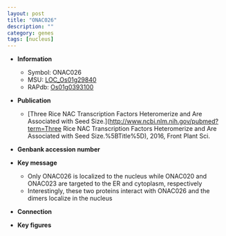 ```yaml
---
layout: post
title: "ONAC026"
description: ""
category: genes
tags: [nucleus]
---
```


* **Information**  
    + Symbol: ONAC026  
    + MSU: [LOC_Os01g29840](http://rice.plantbiology.msu.edu/cgi-bin/ORF_infopage.cgi?orf=LOC_Os01g29840)  
    + RAPdb: [Os01g0393100](http://rapdb.dna.affrc.go.jp/viewer/gbrowse_details/irgsp1?name=Os01g0393100)  

* **Publication**  
    + [Three Rice NAC Transcription Factors Heteromerize and Are Associated with Seed Size.](http://www.ncbi.nlm.nih.gov/pubmed?term=Three Rice NAC Transcription Factors Heteromerize and Are Associated with Seed Size.%5BTitle%5D), 2016, Front Plant Sci.

* **Genbank accession number**  

* **Key message**  
    + Only ONAC026 is localized to the nucleus while ONAC020 and ONAC023 are targeted to the ER and cytoplasm, respectively
    + Interestingly, these two proteins interact with ONAC026 and the dimers localize in the nucleus

* **Connection**  

* **Key figures**  


